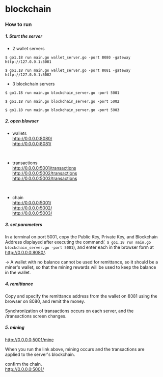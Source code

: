 # blockchain

### How to run

##### 1. Start the server

- 2 wallet servers

```
$ go1.18 run main.go wallet_server.go -port 8080 -gateway http://127.0.0.1:5001

$ go1.18 run main.go wallet_server.go -port 8081 -gateway http://127.0.0.1:5002
```

- 3 blockchain servers
```
$ go1.18 run main.go blockchain_server.go -port 5001

$ go1.18 run main.go blockchain_server.go -port 5002

$ go1.18 run main.go blockchain_server.go -port 5003
```

##### 2. open blowser

- wallets  
http://0.0.0.0:8080/  
http://0.0.0.0:8081/ 
<br>  

- transactions  
http://0.0.0.0:5001/transactions  
http://0.0.0.0:5002/transactions  
http://0.0.0.0:5003/transactions  
<br>

- chain  
http://0.0.0.0:5001/  
http://0.0.0.0:5002/  
http://0.0.0.0:5003/  

##### 3. set parameters
In a terminal on port 5001, copy the Public Key, Private Key, and Blockchain Address displayed after executing the command(``` $ go1.18 run main.go blockchain_server.go -port 5001```), and enter each in the browser form at http://0.0.0.0:8080/.

→ A wallet with no balance cannot be used for remittance, so it should be a miner's wallet, so that the mining rewards will be used to keep the balance in the wallet.

##### 4. remittance
Copy and specify the remittance address from the wallet on 8081 using the browser on 8080, and remit the money.

Synchronization of transactions occurs on each server, and the /transactions screen changes.

##### 5. mining
http://0.0.0.0:5001/mine

When you run the link above, mining occurs and the transactions are applied to the server's blockchain.

confirm the chain.  
http://0.0.0.0:5001/
